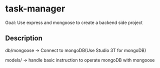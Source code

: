 # task-manager

Goal: Use express and mongoose to create a backend side project

## Description 

db/mongoose -> Connect to mongoDB(Use Studio 3T for mongoDB)

models/ -> handle basic instruction to operate mongoDB with mongoose